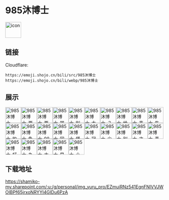 # 985沐博士
<img src="https://emoji.shojo.cn/bili/src/985沐博士/icon.png" width="50" height="50" alt="icon">

## 链接
Cloudflare:
```
https://emoji.shojo.cn/bili/src/985沐博士
https://emoji.shojo.cn/bili/webp/985沐博士
```
## 展示
<img src="https://emoji.shojo.cn/bili/src/985沐博士/985沐博士-mua.png" width="50" height="50" alt="985沐博士-mua"><img src="https://emoji.shojo.cn/bili/src/985沐博士/985沐博士-两眼一亮.png" width="50" height="50" alt="985沐博士-两眼一亮"><img src="https://emoji.shojo.cn/bili/src/985沐博士/985沐博士-两眼一黑.png" width="50" height="50" alt="985沐博士-两眼一黑"><img src="https://emoji.shojo.cn/bili/src/985沐博士/985沐博士-哭哭.png" width="50" height="50" alt="985沐博士-哭哭"><img src="https://emoji.shojo.cn/bili/src/985沐博士/985沐博士-别太爱了.png" width="50" height="50" alt="985沐博士-别太爱了"><img src="https://emoji.shojo.cn/bili/src/985沐博士/985沐博士-大沐老师.png" width="50" height="50" alt="985沐博士-大沐老师"><img src="https://emoji.shojo.cn/bili/src/985沐博士/985沐博士-？.png" width="50" height="50" alt="985沐博士-？"><img src="https://emoji.shojo.cn/bili/src/985沐博士/985沐博士-给我看看.png" width="50" height="50" alt="985沐博士-给我看看"><img src="https://emoji.shojo.cn/bili/src/985沐博士/985沐博士-喜欢喜欢.png" width="50" height="50" alt="985沐博士-喜欢喜欢"><img src="https://emoji.shojo.cn/bili/src/985沐博士/985沐博士-生气.png" width="50" height="50" alt="985沐博士-生气"><img src="https://emoji.shojo.cn/bili/src/985沐博士/985沐博士-钓鱼.png" width="50" height="50" alt="985沐博士-钓鱼"><img src="https://emoji.shojo.cn/bili/src/985沐博士/985沐博士-鱼打挺.png" width="50" height="50" alt="985沐博士-鱼打挺"><img src="https://emoji.shojo.cn/bili/src/985沐博士/985沐博士-985.png" width="50" height="50" alt="985沐博士-985"><img src="https://emoji.shojo.cn/bili/src/985沐博士/985沐博士-回马枪.png" width="50" height="50" alt="985沐博士-回马枪"><img src="https://emoji.shojo.cn/bili/src/985沐博士/985沐博士-懂你意思.png" width="50" height="50" alt="985沐博士-懂你意思"><img src="https://emoji.shojo.cn/bili/src/985沐博士/985沐博士-冠军.png" width="50" height="50" alt="985沐博士-冠军"><img src="https://emoji.shojo.cn/bili/src/985沐博士/985沐博士-少喝点.png" width="50" height="50" alt="985沐博士-少喝点"><img src="https://emoji.shojo.cn/bili/src/985沐博士/985沐博士-别走.png" width="50" height="50" alt="985沐博士-别走"><img src="https://emoji.shojo.cn/bili/src/985沐博士/985沐博士-才八点.png" width="50" height="50" alt="985沐博士-才八点"><img src="https://emoji.shojo.cn/bili/src/985沐博士/985沐博士-真下头.png" width="50" height="50" alt="985沐博士-真下头"><img src="https://emoji.shojo.cn/bili/src/985沐博士/985沐博士-好好好.png" width="50" height="50" alt="985沐博士-好好好"><img src="https://emoji.shojo.cn/bili/src/985沐博士/985沐博士-丸.png" width="50" height="50" alt="985沐博士-丸"><img src="https://emoji.shojo.cn/bili/src/985沐博士/985沐博士-大脑过载.png" width="50" height="50" alt="985沐博士-大脑过载"><img src="https://emoji.shojo.cn/bili/src/985沐博士/985沐博士-早八人.png" width="50" height="50" alt="985沐博士-早八人"><img src="https://emoji.shojo.cn/bili/src/985沐博士/985沐博士-小沐标.png" width="50" height="50" alt="985沐博士-小沐标">

## 下载地址

https://shamiko-my.sharepoint.com/:u:/g/personal/img_yuru_pro/EZmuiRNz541EgnFNIVVJWOIBPf65jrxoNRYYI4GIDu6PzA